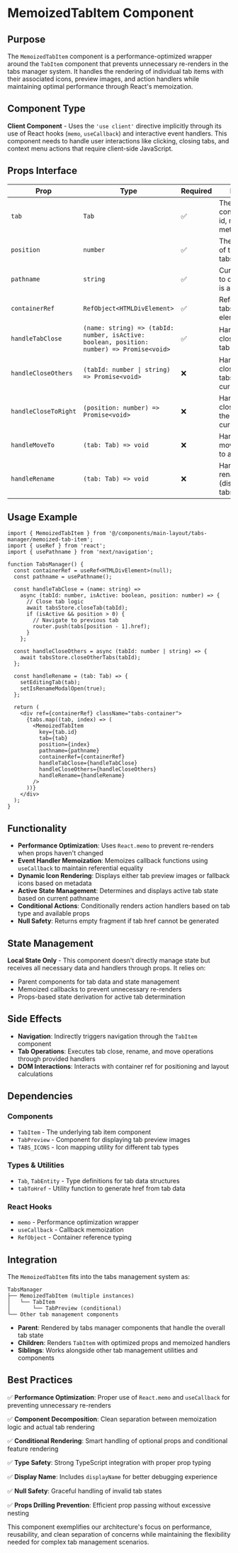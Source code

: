 # MemoizedTabItem Component

## Purpose

The `MemoizedTabItem` component is a performance-optimized wrapper around the `TabItem` component that prevents unnecessary re-renders in the tabs manager system. It handles the rendering of individual tab items with their associated icons, preview images, and action handlers while maintaining optimal performance through React's memoization.

## Component Type

**Client Component** - Uses the `'use client'` directive implicitly through its use of React hooks (`memo`, `useCallback`) and interactive event handlers. This component needs to handle user interactions like clicking, closing tabs, and context menu actions that require client-side JavaScript.

## Props Interface

| Prop | Type | Required | Description |
|------|------|----------|-------------|
| `tab` | `Tab` | ✅ | The tab object containing type, id, name, and metadata |
| `position` | `number` | ✅ | The position index of the tab in the tabs list |
| `pathname` | `string` | ✅ | Current pathname to determine if tab is active |
| `containerRef` | `RefObject<HTMLDivElement>` | ✅ | Reference to the tabs container element |
| `handleTabClose` | `(name: string) => (tabId: number, isActive: boolean, position: number) => Promise<void>` | ✅ | Handler for closing a specific tab |
| `handleCloseOthers` | `(tabId: number \| string) => Promise<void>` | ❌ | Handler for closing all other tabs except the current one |
| `handleCloseToRight` | `(position: number) => Promise<void>` | ❌ | Handler for closing all tabs to the right of current position |
| `handleMoveTo` | `(tab: Tab) => void` | ❌ | Handler for moving/navigating to a tab |
| `handleRename` | `(tab: Tab) => void` | ❌ | Handler for renaming a tab (disabled for story tabs) |

## Usage Example

```tsx
import { MemoizedTabItem } from '@/components/main-layout/tabs-manager/memoized-tab-item';
import { useRef } from 'react';
import { usePathname } from 'next/navigation';

function TabsManager() {
  const containerRef = useRef<HTMLDivElement>(null);
  const pathname = usePathname();
  
  const handleTabClose = (name: string) => 
    async (tabId: number, isActive: boolean, position: number) => {
      // Close tab logic
      await tabsStore.closeTab(tabId);
      if (isActive && position > 0) {
        // Navigate to previous tab
        router.push(tabs[position - 1].href);
      }
    };

  const handleCloseOthers = async (tabId: number | string) => {
    await tabsStore.closeOtherTabs(tabId);
  };

  const handleRename = (tab: Tab) => {
    setEditingTab(tab);
    setIsRenameModalOpen(true);
  };

  return (
    <div ref={containerRef} className="tabs-container">
      {tabs.map((tab, index) => (
        <MemoizedTabItem
          key={tab.id}
          tab={tab}
          position={index}
          pathname={pathname}
          containerRef={containerRef}
          handleTabClose={handleTabClose}
          handleCloseOthers={handleCloseOthers}
          handleRename={handleRename}
        />
      ))}
    </div>
  );
}
```

## Functionality

- **Performance Optimization**: Uses `React.memo` to prevent re-renders when props haven't changed
- **Event Handler Memoization**: Memoizes callback functions using `useCallback` to maintain referential equality
- **Dynamic Icon Rendering**: Displays either tab preview images or fallback icons based on metadata
- **Active State Management**: Determines and displays active tab state based on current pathname
- **Conditional Actions**: Conditionally renders action handlers based on tab type and available props
- **Null Safety**: Returns empty fragment if tab href cannot be generated

## State Management

**Local State Only** - This component doesn't directly manage state but receives all necessary data and handlers through props. It relies on:
- Parent components for tab data and state management
- Memoized callbacks to prevent unnecessary re-renders
- Props-based state derivation for active tab determination

## Side Effects

- **Navigation**: Indirectly triggers navigation through the `TabItem` component
- **Tab Operations**: Executes tab close, rename, and move operations through provided handlers
- **DOM Interactions**: Interacts with container ref for positioning and layout calculations

## Dependencies

### Components
- `TabItem` - The underlying tab item component
- `TabPreview` - Component for displaying tab preview images
- `TABS_ICONS` - Icon mapping utility for different tab types

### Types & Utilities
- `Tab`, `TabEntity` - Type definitions for tab data structures
- `tabToHref` - Utility function to generate href from tab data

### React Hooks
- `memo` - Performance optimization wrapper
- `useCallback` - Callback memoization
- `RefObject` - Container reference typing

## Integration

The `MemoizedTabItem` fits into the tabs management system as:

```
TabsManager
├── MemoizedTabItem (multiple instances)
│   └── TabItem
│       └── TabPreview (conditional)
└── Other tab management components
```

- **Parent**: Rendered by tabs manager components that handle the overall tab state
- **Children**: Renders `TabItem` with optimized props and memoized handlers
- **Siblings**: Works alongside other tab management utilities and components

## Best Practices

✅ **Performance Optimization**: Proper use of `React.memo` and `useCallback` for preventing unnecessary re-renders

✅ **Component Decomposition**: Clean separation between memoization logic and actual tab rendering

✅ **Conditional Rendering**: Smart handling of optional props and conditional feature rendering

✅ **Type Safety**: Strong TypeScript integration with proper prop typing

✅ **Display Name**: Includes `displayName` for better debugging experience

✅ **Null Safety**: Graceful handling of invalid tab states

✅ **Props Drilling Prevention**: Efficient prop passing without excessive nesting

This component exemplifies our architecture's focus on performance, reusability, and clean separation of concerns while maintaining the flexibility needed for complex tab management scenarios.
